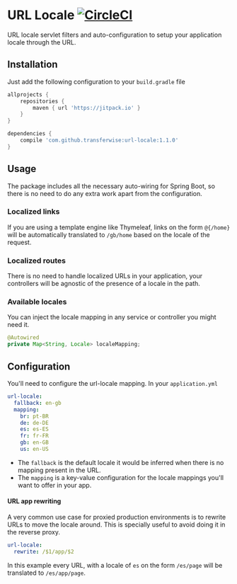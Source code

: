 # URL Locale [![CircleCI](https://circleci.com/gh/transferwise/url-locale/tree/master.svg?style=shield)](https://circleci.com/gh/transferwise/url-locale/tree/master)

URL locale servlet filters and auto-configuration to setup your application locale through the URL.

## Installation

Just add the following configuration to your `build.gradle` file

```gradle
allprojects {
    repositories {
        maven { url 'https://jitpack.io' }
    }
}

dependencies {
    compile 'com.github.transferwise:url-locale:1.1.0'
}
```

## Usage

The package includes all the necessary auto-wiring for Spring Boot, so there is no need to do any extra work apart from the configuration.

### Localized links

If you are using a template engine like Thymeleaf, links on the form `@{/home}` will be automatically translated to `/gb/home` based on the locale of the request.

### Localized routes

There is no need to handle localized URLs in your application, your controllers will be agnostic of the presence of a locale in the path. 

### Available locales

You can inject the locale mapping in any service or controller you might need it.

```java
@Autowired
private Map<String, Locale> localeMapping;
```

## Configuration

You'll need to configure the url-locale mapping. In your `application.yml`

```yaml
url-locale:
  fallback: en-gb
  mapping:
    br: pt-BR
    de: de-DE
    es: es-ES
    fr: fr-FR
    gb: en-GB
    us: en-US
```

* The `fallback` is the default locale it would be inferred when there is no mapping present in the URL.
* The `mapping` is a key-value configuration for the locale mappings you'll want to offer in your app. 


#### URL app rewriting

A very common use case for proxied production environments is to rewrite URLs to move the locale around. This is specially useful to avoid doing it in the reverse proxy.

```yaml
url-locale:
  rewrite: /$1/app/$2
```

In this example every URL, with a locale of `es` on the form `/es/page` will be translated to `/es/app/page`.